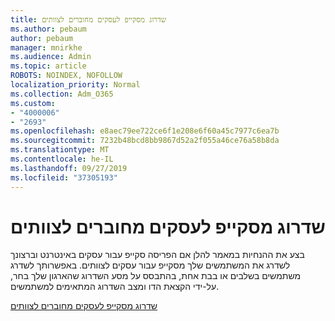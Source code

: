 ```yaml
---
title: שדרוג מסקייפ לעסקים מחוברים לצוותים
ms.author: pebaum
author: pebaum
manager: mnirkhe
ms.audience: Admin
ms.topic: article
ROBOTS: NOINDEX, NOFOLLOW
localization_priority: Normal
ms.collection: Adm_O365
ms.custom:
- "4000006"
- "2693"
ms.openlocfilehash: e8aec79ee722ce6f1e208e6f60a45c7977c6ea7b
ms.sourcegitcommit: 7232b48bcd8bb9867d52a2f055a46ce76a58b8da
ms.translationtype: MT
ms.contentlocale: he-IL
ms.lasthandoff: 09/27/2019
ms.locfileid: "37305193"
---
```

# <a name="upgrade-from-skype-for-business-online-to-teams"></a>שדרוג מסקייפ לעסקים מחוברים לצוותים  

בצע את ההנחיות במאמר להלן אם הפריסה סקייפ עבור עסקים באינטרנט וברצונך לשדרג את המשתמשים שלך מסקייפ עבור עסקים לצוותים. באפשרותך לשדרג משתמשים בשלבים או בבת אחת, בהתבסס על מסע השדרוג שהארגון שלך בחר, על-ידי הקצאת הדו ומצב השדרוג המתאימים למשתמשים.

[שדרוג מסקייפ לעסקים מחוברים לצוותים](https://docs.microsoft.com/MicrosoftTeams/upgrade-to-teams-execute-skypeforbusinessonline) 